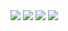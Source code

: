<img src="https://img.shields.io/badge/JavaScript-F7DF1E?style=flat-square&logo=JavaScript&logoColor=FFFFFF"/>
<img src="https://img.shields.io/badge/C-A8B9CC?style=flat-square&logo=C&logoColor=FFFFFF"/>
<img src="https://img.shields.io/badge/C++-00599C?style=flat-square&logo=C++&logoColor=FFFFFF"/>
<img src="https://img.shields.io/badge/C#-239120?style=flat-square&logo=C_Sharp#&logoColor=FFFFFF"/>
